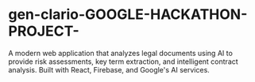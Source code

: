 # gen-clario-GOOGLE-HACKATHON-PROJECT-
A modern web application that analyzes legal documents using AI to provide risk assessments, key term extraction, and intelligent contract analysis. Built with React, Firebase, and Google's AI services.
